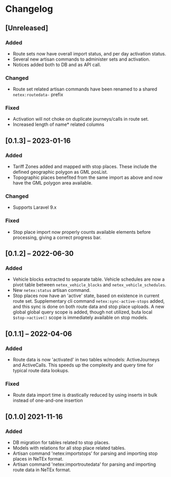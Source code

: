 # Changelog

## [Unreleased]

### Added
- Route sets now have overall import status, and per day activation
  status.
- Several new artisan commands to administer sets and activation.
- Notices added both to DB and as API call.

### Changed
- Route set related artisan commands have been renamed to a shared
  `netex:routedata-` prefix

### Fixed
- Activation will not choke on duplicate journeys/calls in route set.
- Increased length of name* related columns

## [0.1.3] – 2023-01-16

### Added
- Tariff Zones added and mapped with stop places. These include the
  defined geographic polygon as GML posList.
- Topographic places benefited from the same import as above and now
  have the GML polygon area available.

### Changed
- Supports Laravel 9.x

### Fixed
- Stop place import now properly counts available elements before
  processing, giving a correct progress bar.

## [0.1.2] – 2022-06-30

### Added
- Vehicle blocks extracted to separate table. Vehicle schedules are
  now a pivot table between `netex_vehicle_blocks` and
  `netex_vehicle_schedules`.
- New `netex:status` artisan command.
- Stop places now have an 'active' state, based on existence in
  current route set.  Supplementary cli command
  `netex:sync-active-stops` added, and this sync is done on both route
  data and stop place uploads.  A new global global query scope is
  added, though not utilized, buta local `$stop->active()` scope is
  immediately available on stop models.

## [0.1.1] – 2022-04-06

### Added
- Route data is now 'activated' in two tables w/models: ActiveJourneys
  and ActiveCalls. This speeds up the complexity and query time for
  typical route data lookups.

### Fixed
- Route data import time is drastically reduced by using inserts in
  bulk instead of one-and-one insertion

## [0.1.0] 2021-11-16

### Added
- DB migration for tables related to stop places.
- Models with relations for all stop place related tables.
- Artisan command 'netex:importstops' for parsing and importing stop
  places in NeTEx format.
- Artisan command 'netex:importroutedata' for parsing and importing
  route data in NeTEx format.
